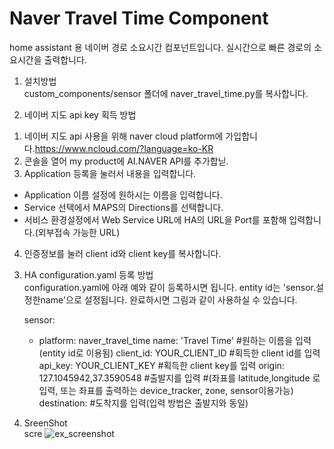 # Naver Travel Time Component
home assistant 용 네이버 경로 소요시간 컴포넌트입니다.
실시간으로 빠른 경로의 소요시간을 출력합니다.

1. 설치방법<br>
  custom_components/sensor 폴더에 naver_travel_time.py를 복사합니다.
  
2. 네이버 지도 api key 획득 방법<br>
  1) 네이버 지도 api 사용을 위해 naver cloud platform에 가입합니다.<https://www.ncloud.com/?language=ko-KR>
  2) 콘솔을 열어 my product에 AI.NAVER API를 추가합닏.
  3) Application 등록을 눌러서 내용을 입력합니다.
   - Application 이름 설정에 원하시는 이름을 입력합니다.
   - Service 선택에서 MAPS의 Directions를 선택합니다.
   - 서비스 환경설정에서 Web Service URL에 HA의 URL을 Port를 포함해 입력합니다.(외부접속 가능한 URL)
  4) 인증정보를 눌러 client id와 client key를 복사합니다.
  
3. HA configuration.yaml 등록 방법<br>
  configuration.yaml에 아래 예와 같이 등록하시면 됩니다. entity id는 'sensor.설정한name'으로 설정됩니다. 완료하시면 그림과 같이 사용하실 수 있습니다.
  
    sensor:
      - platform: naver_travel_time
        name: 'Travel Time' #원하는 이름을 입력(entity id로 이용됨)
        client_id: YOUR_CLIENT_ID #획득한 client id를 입력
        api_key: YOUR_CLIENT_KEY #획득한 client key를 입력
        origin: 127.1045942,37.3590548 #출발지를 입력
                                       #(좌표를 latitude,longitude 로 입력, 또는 좌표를 출력하는 device_tracker, zone, sensor이용가능)
        destination: #도착지를 입력(입력 방법은 출발지와 동일)
      
4. SreenShot<br>scre
![ex_screenshot](./img/screenshot.png)
